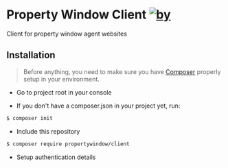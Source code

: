 Property Window Client [![by](https://img.shields.io/badge/by-%40marcgeurts-ff69b4.svg?style=flat-square)](https://bitbucket.org/geurtsmarc)
========================

Client for property window agent websites

## Installation

> Before anything, you need to make sure you have [Composer](https://getcomposer.org) properly setup in your environment.

* Go to project root in your console

* If you don't have a composer.json in your project yet, run:
```bash
$ composer init
```

* Include this repository
```bash
$ composer require propertywindow/client
```

* Setup authentication details



